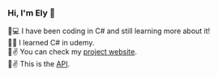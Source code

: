   ### Hi, I'm Ely :wave:



   :radio_button::computer: I have been coding in C# and still learning more about it!<br/>
   :radio_button::book: I learned C# in udemy.<br/>
   :radio_button::v: You can check my [project website](http://elyvillaweb.azurewebsites.net).<br/>
   :radio_button::v: This is the [API](https://elyvillaapi.azurewebsites.net/index.html).<br/>
